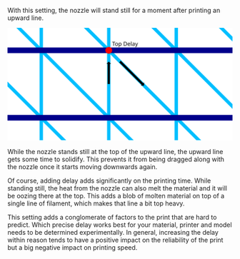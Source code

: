 With this setting, the nozzle will stand still for a moment after printing an upward line.

![The location where the nozzle will pause](../images/wireframe_top_delay.svg)

While the nozzle stands still at the top of the upward line, the upward line gets some time to solidify. This prevents it from being dragged along with the nozzle once it starts moving downwards again.

Of course, adding delay adds significantly on the printing time. While standing still, the heat from the nozzle can also melt the material and it will be oozing there at the top. This adds a blob of molten material on top of a single line of filament, which makes that line a bit top heavy.

This setting adds a conglomerate of factors to the print that are hard to predict. Which precise delay works best for your material, printer and model needs to be determined experimentally. In general, increasing the delay within reason tends to have a positive impact on the reliability of the print but a big negative impact on printing speed.